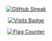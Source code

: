 <div align="center">
  
  
[![GitHub Streak](https://streak-stats.demolab.com?user=VictoriaLind&background=F4E8F6&border=F4E8F6&stroke=EA9FF6&ring=6A39DA&fire=D962B5&currStreakNum=3E2848&sideNums=D962B5&currStreakLabel=D2724C&sideLabels=D2724C&dates=3E2848)](https://git.io/streak-stats)

[![Visits Badge](https://badges.pufler.dev/visits/VictoriaLind/git-badges)](https://badges.pufler.dev)

<a href="https://info.flagcounter.com/1OUD"><img src="https://s11.flagcounter.com/count2/1OUD/bg_F4E8F6/txt_3E2848/border_F4E8F6/columns_2/maxflags_10/viewers_0/labels_1/pageviews_1/flags_0/percent_0/" alt="Flag Counter" border="0"></a>
</div>
